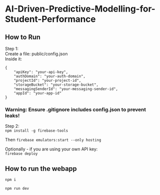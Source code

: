 # AI-Driven-Predictive-Modelling-for-Student-Performance

## How to Run
Step 1:   
Create a file: public/config.json   
Inside it:
```
{
    "apiKey": "your-api-key",
    "authDomain": "your-auth-domain",
    "projectId": "your-project-id",
    "storageBucket": "your-storage-bucket",
    "messagingSenderId": "your-messaging-sender-id",
    "appId": "your-app-id"
}   
```
### Warning: Ensure .gitignore includes config.json to prevent leaks!

Step 2:   
```npm install -g firebase-tools```

Then
```firebase emulators:start --only hosting```


Optionally - if you are using your own API key:   
```firebase deploy```

## How to run the webapp


 

```sh
npm i

npm run dev
```

